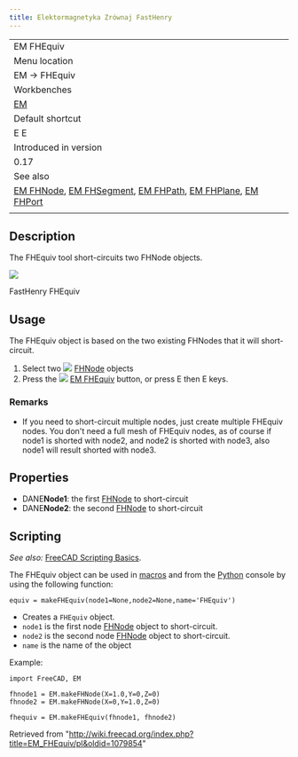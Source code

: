 ```yaml
---
title: Elektormagnetyka Zrównaj FastHenry
---
```

|  |
| --- |
| EM FHEquiv |
| Menu location |
| EM → FHEquiv |
| Workbenches |
| [EM](/EM_Workbench "EM Workbench") |
| Default shortcut |
| E E |
| Introduced in version |
| 0.17 |
| See also |
| [EM FHNode](/EM_FHNode "EM FHNode"), [EM FHSegment](/EM_FHSegment "EM FHSegment"), [EM FHPath](/EM_FHPath "EM FHPath"), [EM FHPlane](/EM_FHPlane "EM FHPlane"), [EM FHPort](/EM_FHPort "EM FHPort") |
|  |

## Description

The FHEquiv tool short-circuits two FHNode objects.

![](/images/EM_FHEquiv_Example.png)

FastHenry FHEquiv

## Usage

The FHEquiv object is based on the two existing FHNodes that it will short-circuit.

1. Select two ![](/images/EM_FHNode.svg) [FHNode](/EM_FHNode "EM FHNode") objects
2. Press the ![](/images/EM_FHEquiv.svg) [EM FHEquiv](/EM_FHEquiv "EM FHEquiv") button, or press E then E keys.

### Remarks

* If you need to short-circuit multiple nodes, just create multiple FHEquiv nodes. You don't need a full mesh of FHEquiv nodes, as of course if node1 is shorted with node2, and node2 is shorted with node3, also node1 will result shorted with node3.

## Properties

* DANE**Node1**: the first [FHNode](/EM_FHNode "EM FHNode") to short-circuit
* DANE**Node2**: the second [FHNode](/EM_FHNode "EM FHNode") to short-circuit

## Scripting

*See also:* [FreeCAD Scripting Basics](/FreeCAD_Scripting_Basics "FreeCAD Scripting Basics").

The FHEquiv object can be used in [macros](/Macros "Macros") and from the [Python](/Python "Python") console by using the following function:

```
equiv = makeFHEquiv(node1=None,node2=None,name='FHEquiv')

```

* Creates a `FHEquiv` object.
* `node1` is the first node [FHNode](/EM_FHNode "EM FHNode") object to short-circuit.
* `node2` is the second node [FHNode](/EM_FHNode "EM FHNode") object to short-circuit.
* `name` is the name of the object

Example:

```
import FreeCAD, EM

fhnode1 = EM.makeFHNode(X=1.0,Y=0,Z=0)
fhnode2 = EM.makeFHNode(X=0,Y=1.0,Z=0)

fhequiv = EM.makeFHEquiv(fhnode1, fhnode2)

```

Retrieved from "<http://wiki.freecad.org/index.php?title=EM_FHEquiv/pl&oldid=1079854>"